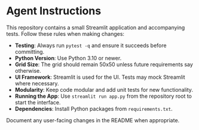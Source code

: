 # Agent Instructions

This repository contains a small Streamlit application and accompanying tests. Follow these rules when making changes:

- **Testing**: Always run `pytest -q` and ensure it succeeds before committing.
- **Python Version**: Use Python 3.10 or newer.
- **Grid Size**: The grid should remain 50x50 unless future requirements say otherwise.
- **UI Framework**: Streamlit is used for the UI. Tests may mock Streamlit where necessary.
- **Modularity**: Keep code modular and add unit tests for new functionality.
- **Running the App**: Use `streamlit run app.py` from the repository root to start the interface.
- **Dependencies**: Install Python packages from `requirements.txt`.

Document any user-facing changes in the README when appropriate.

